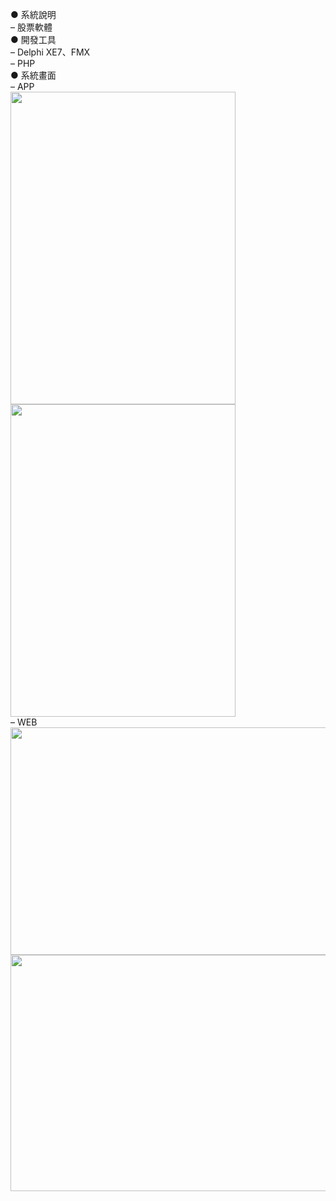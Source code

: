 ● 系統說明  
– 股票軟體  
● 開發工具  
– Delphi XE7、FMX  
– PHP  
● 系統畫面  
– APP  
<img width="360" height="500" src="https://github.com/xuejiajie/Experience/assets/22809971/ea7942fd-a13b-4ebd-bb6f-f4fef817e348"/>
<img width="360" height="500" src="https://github.com/xuejiajie/Experience/assets/22809971/a81a0eb1-ffb9-458c-9cb6-a00932f22391"/>  
– WEB  
<img width="512" height="364" src="https://github.com/xuejiajie/Experience/assets/22809971/1b65b46d-399b-4b59-986e-bafae6843b7f"/>  
<img width="512" height="378" src="https://github.com/xuejiajie/Experience/assets/22809971/19b8f9a6-8671-4901-bc08-ace25fc3a282"/>  
